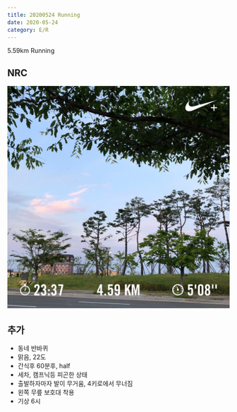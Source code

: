 ```yaml
---
title: 20200524 Running 
date: 2020-05-24
category: E/R
---
```


5.59km Running

## NRC

![2020](/img/20200524.jpg)

## 추가

*   동네 반바퀴
*   맑음, 22도
*   간식후 60분후, half
*   세차, 캠프닉등 피곤한 상태
*   출발하자마자 발이 무거움, 4키로에서 무너짐
*   왼쪽 무릎 보호대 착용
*   기상 6시
